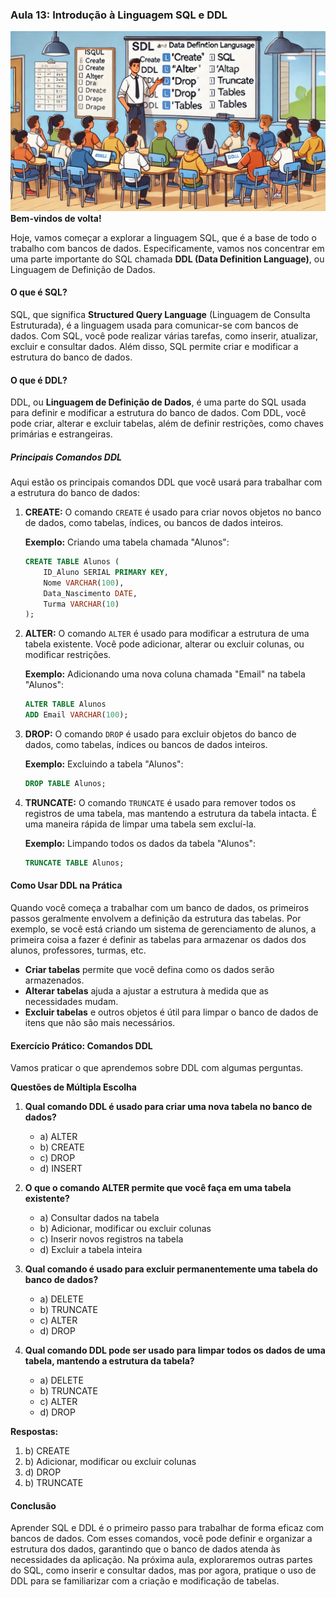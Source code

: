 ### Aula 13: Introdução à Linguagem SQL e DDL
![](./assets/13.jpeg)
**Bem-vindos de volta!**

Hoje, vamos começar a explorar a linguagem SQL, que é a base de todo o trabalho com bancos de dados. Especificamente, vamos nos concentrar em uma parte importante do SQL chamada **DDL (Data Definition Language)**, ou Linguagem de Definição de Dados.

#### O que é SQL?

SQL, que significa **Structured Query Language** (Linguagem de Consulta Estruturada), é a linguagem usada para comunicar-se com bancos de dados. Com SQL, você pode realizar várias tarefas, como inserir, atualizar, excluir e consultar dados. Além disso, SQL permite criar e modificar a estrutura do banco de dados.

#### O que é DDL?

DDL, ou **Linguagem de Definição de Dados**, é uma parte do SQL usada para definir e modificar a estrutura do banco de dados. Com DDL, você pode criar, alterar e excluir tabelas, além de definir restrições, como chaves primárias e estrangeiras.

##### Principais Comandos DDL

Aqui estão os principais comandos DDL que você usará para trabalhar com a estrutura do banco de dados:

1. **CREATE:** O comando `CREATE` é usado para criar novos objetos no banco de dados, como tabelas, índices, ou bancos de dados inteiros.

   **Exemplo:** Criando uma tabela chamada "Alunos":
   ```sql
   CREATE TABLE Alunos (
       ID_Aluno SERIAL PRIMARY KEY,
       Nome VARCHAR(100),
       Data_Nascimento DATE,
       Turma VARCHAR(10)
   );
   ```

2. **ALTER:** O comando `ALTER` é usado para modificar a estrutura de uma tabela existente. Você pode adicionar, alterar ou excluir colunas, ou modificar restrições.

   **Exemplo:** Adicionando uma nova coluna chamada "Email" na tabela "Alunos":
   ```sql
   ALTER TABLE Alunos
   ADD Email VARCHAR(100);
   ```

3. **DROP:** O comando `DROP` é usado para excluir objetos do banco de dados, como tabelas, índices ou bancos de dados inteiros.

   **Exemplo:** Excluindo a tabela "Alunos":
   ```sql
   DROP TABLE Alunos;
   ```

4. **TRUNCATE:** O comando `TRUNCATE` é usado para remover todos os registros de uma tabela, mas mantendo a estrutura da tabela intacta. É uma maneira rápida de limpar uma tabela sem excluí-la.

   **Exemplo:** Limpando todos os dados da tabela "Alunos":
   ```sql
   TRUNCATE TABLE Alunos;
   ```

#### Como Usar DDL na Prática

Quando você começa a trabalhar com um banco de dados, os primeiros passos geralmente envolvem a definição da estrutura das tabelas. Por exemplo, se você está criando um sistema de gerenciamento de alunos, a primeira coisa a fazer é definir as tabelas para armazenar os dados dos alunos, professores, turmas, etc.

- **Criar tabelas** permite que você defina como os dados serão armazenados.
- **Alterar tabelas** ajuda a ajustar a estrutura à medida que as necessidades mudam.
- **Excluir tabelas** e outros objetos é útil para limpar o banco de dados de itens que não são mais necessários.

#### Exercício Prático: Comandos DDL

Vamos praticar o que aprendemos sobre DDL com algumas perguntas.

**Questões de Múltipla Escolha**

1. **Qual comando DDL é usado para criar uma nova tabela no banco de dados?**
   - a) ALTER
   - b) CREATE
   - c) DROP
   - d) INSERT

2. **O que o comando ALTER permite que você faça em uma tabela existente?**
   - a) Consultar dados na tabela
   - b) Adicionar, modificar ou excluir colunas
   - c) Inserir novos registros na tabela
   - d) Excluir a tabela inteira

3. **Qual comando é usado para excluir permanentemente uma tabela do banco de dados?**
   - a) DELETE
   - b) TRUNCATE
   - c) ALTER
   - d) DROP

4. **Qual comando DDL pode ser usado para limpar todos os dados de uma tabela, mantendo a estrutura da tabela?**
   - a) DELETE
   - b) TRUNCATE
   - c) ALTER
   - d) DROP

**Respostas:**
1. b) CREATE
2. b) Adicionar, modificar ou excluir colunas
3. d) DROP
4. b) TRUNCATE

#### Conclusão

Aprender SQL e DDL é o primeiro passo para trabalhar de forma eficaz com bancos de dados. Com esses comandos, você pode definir e organizar a estrutura dos dados, garantindo que o banco de dados atenda às necessidades da aplicação. Na próxima aula, exploraremos outras partes do SQL, como inserir e consultar dados, mas por agora, pratique o uso de DDL para se familiarizar com a criação e modificação de tabelas.